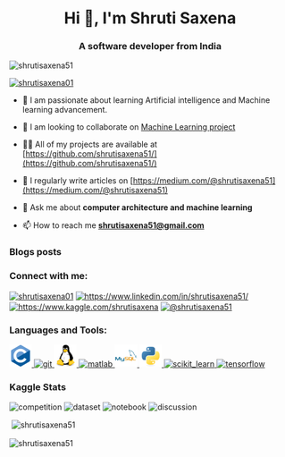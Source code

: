 
<h1 align="center">Hi 👋, I'm Shruti Saxena</h1>
<h3 align="center">A software developer from India</h3>

<p align="left"> <img src="https://komarev.com/ghpvc/?username=shrutisaxena51&label=Profile%20views&color=0e75b6&style=flat" alt="shrutisaxena51" /> </p>

<p align="left"> <a href="https://twitter.com/shrutisaxena01" target="blank"><img src="https://img.shields.io/twitter/follow/shrutisaxena01?logo=twitter&style=for-the-badge" alt="shrutisaxena01" /></a> </p>

- 🌱 I am passionate about learning Artificial intelligence and Machine learning advancement. 

- 👯 I am looking to collaborate on [Machine Learning project](https://www.kaggle.com/c/learnplatform-covid19-impact-on-digital-learning)

- 👨‍💻 All of my projects are available at [https://github.com/shrutisaxena51/](https://github.com/shrutisaxena51/)

- 📝 I regularly write articles on [https://medium.com/@shrutisaxena51](https://medium.com/@shrutisaxena51)

- 💬 Ask me about **computer architecture and machine learning**

- 📫 How to reach me **shrutisaxena51@gmail.com**

### Blogs posts
<!-- BLOG-POST-LIST:START -->
<!-- BLOG-POST-LIST:END -->

<h3 align="left">Connect with me:</h3>
<p align="left">
<a href="https://twitter.com/shrutisaxena01" target="blank"><img align="center" src="https://raw.githubusercontent.com/rahuldkjain/github-profile-readme-generator/master/src/images/icons/Social/twitter.svg" alt="shrutisaxena01" height="30" width="40" /></a>
<a href="https://linkedin.com/in/https://www.linkedin.com/in/shrutisaxena51/" target="blank"><img align="center" src="https://raw.githubusercontent.com/rahuldkjain/github-profile-readme-generator/master/src/images/icons/Social/linked-in-alt.svg" alt="https://www.linkedin.com/in/shrutisaxena51/" height="30" width="40" /></a>
<a href="https://kaggle.com/https://www.kaggle.com/shrutisaxena" target="blank"><img align="center" src="https://raw.githubusercontent.com/rahuldkjain/github-profile-readme-generator/master/src/images/icons/Social/kaggle.svg" alt="https://www.kaggle.com/shrutisaxena" height="30" width="40" /></a>
<a href="https://medium.com/@shrutisaxena51" target="blank"><img align="center" src="https://raw.githubusercontent.com/rahuldkjain/github-profile-readme-generator/master/src/images/icons/Social/medium.svg" alt="@shrutisaxena51" height="30" width="40" /></a>
</p>

<h3 align="left">Languages and Tools:</h3>
<p align="left"> <a href="https://www.cprogramming.com/" target="_blank"> <img src="https://raw.githubusercontent.com/devicons/devicon/master/icons/c/c-original.svg" alt="c" width="40" height="40"/> </a> <a href="https://git-scm.com/" target="_blank"> <img src="https://www.vectorlogo.zone/logos/git-scm/git-scm-icon.svg" alt="git" width="40" height="40"/> </a> <a href="https://www.linux.org/" target="_blank"> <img src="https://raw.githubusercontent.com/devicons/devicon/master/icons/linux/linux-original.svg" alt="linux" width="40" height="40"/> </a> <a href="https://www.mathworks.com/" target="_blank"> <img src="https://upload.wikimedia.org/wikipedia/commons/2/21/Matlab_Logo.png" alt="matlab" width="40" height="40"/> </a> <a href="https://www.mysql.com/" target="_blank"> <img src="https://raw.githubusercontent.com/devicons/devicon/master/icons/mysql/mysql-original-wordmark.svg" alt="mysql" width="40" height="40"/> </a> <a href="https://www.python.org" target="_blank"> <img src="https://raw.githubusercontent.com/devicons/devicon/master/icons/python/python-original.svg" alt="python" width="40" height="40"/> </a> <a href="https://scikit-learn.org/" target="_blank"> <img src="https://upload.wikimedia.org/wikipedia/commons/0/05/Scikit_learn_logo_small.svg" alt="scikit_learn" width="40" height="40"/> </a> <a href="https://www.tensorflow.org" target="_blank"> <img src="https://www.vectorlogo.zone/logos/tensorflow/tensorflow-icon.svg" alt="tensorflow" width="40" height="40"/> </a> </p>

### Kaggle Stats
![competition](https://road-to-kaggle-grandmaster.vercel.app/api/badges/shrutisaxena/competition/light)
![dataset](https://road-to-kaggle-grandmaster.vercel.app/api/badges/shrutisaxena/dataset/light)
![notebook](https://road-to-kaggle-grandmaster.vercel.app/api/badges/shrutisaxena/notebook/light)
![discussion](https://road-to-kaggle-grandmaster.vercel.app/api/badges/shrutisaxena/discussion/light)

<p>&nbsp;<img align="center" src="https://github-readme-stats.vercel.app/api?username=shrutisaxena51&show_icons=true&locale=en" alt="shrutisaxena51" /></p>

<p><img align="center" src="https://github-readme-streak-stats.herokuapp.com/?user=shrutisaxena51&" alt="shrutisaxena51" /></p>


